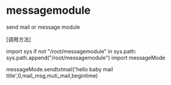 # messagemodule
send mail or  message module










[调用方法]

import sys
if not "/root/messagemodule" in sys.path:
    sys.path.append("/root/messagemodule")
import messageMode

messageMode.sendtxtmail('hello baby mail title',0,mail_msg,muti_mail,begintime)
